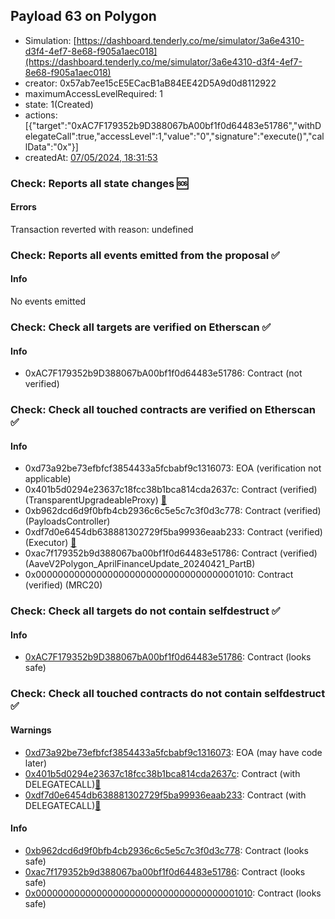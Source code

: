 ## Payload 63 on Polygon

- Simulation: [https://dashboard.tenderly.co/me/simulator/3a6e4310-d3f4-4ef7-8e68-f905a1aec018](https://dashboard.tenderly.co/me/simulator/3a6e4310-d3f4-4ef7-8e68-f905a1aec018)
- creator: 0x57ab7ee15cE5ECacB1aB84EE42D5A9d0d8112922
- maximumAccessLevelRequired: 1
- state: 1(Created)
- actions: [{"target":"0xAC7F179352b9D388067bA00bf1f0d64483e51786","withDelegateCall":true,"accessLevel":1,"value":"0","signature":"execute()","callData":"0x"}]
- createdAt: [07/05/2024, 18:31:53](https://polygonscan.com/tx/0x620c872b77db8cf638761851511f55ea8532d4b1c41053c87af4e1761e58e129)

### Check: Reports all state changes :sos:

#### Errors

Transaction reverted with reason: undefined

### Check: Reports all events emitted from the proposal :white_check_mark:

#### Info

No events emitted

### Check: Check all targets are verified on Etherscan :white_check_mark:

#### Info

- 0xAC7F179352b9D388067bA00bf1f0d64483e51786: Contract (not verified) 

### Check: Check all touched contracts are verified on Etherscan :white_check_mark:

#### Info

- 0xd73a92be73efbfcf3854433a5fcbabf9c1316073: EOA (verification not applicable)
- 0x401b5d0294e23637c18fcc38b1bca814cda2637c: Contract (verified) (TransparentUpgradeableProxy) [:ghost:](https://github.com/bgd-labs/aave-address-book "GovernanceV3Polygon.PAYLOADS_CONTROLLER")
- 0xb962dcd6d9f0bfb4cb2936c6c5e5c7c3f0d3c778: Contract (verified) (PayloadsController) 
- 0xdf7d0e6454db638881302729f5ba99936eaab233: Contract (verified) (Executor) [:ghost:](https://github.com/bgd-labs/aave-address-book "AaveV2Polygon.POOL_ADMIN, AaveV3Polygon.ACL_ADMIN, GovernanceV3Polygon.EXECUTOR_LVL_1")
- 0xac7f179352b9d388067ba00bf1f0d64483e51786: Contract (verified) (AaveV2Polygon_AprilFinanceUpdate_20240421_PartB) 
- 0x0000000000000000000000000000000000001010: Contract (verified) (MRC20) 

### Check: Check all targets do not contain selfdestruct :white_check_mark:

#### Info

- [0xAC7F179352b9D388067bA00bf1f0d64483e51786](https://polygonscan.com/address/0xAC7F179352b9D388067bA00bf1f0d64483e51786): Contract (looks safe)

### Check: Check all touched contracts do not contain selfdestruct :white_check_mark:

#### Warnings

- [0xd73a92be73efbfcf3854433a5fcbabf9c1316073](https://polygonscan.com/address/0xd73a92be73efbfcf3854433a5fcbabf9c1316073): EOA (may have code later)
- [0x401b5d0294e23637c18fcc38b1bca814cda2637c](https://polygonscan.com/address/0x401b5d0294e23637c18fcc38b1bca814cda2637c): Contract (with DELEGATECALL)[:ghost:](https://github.com/bgd-labs/aave-address-book "GovernanceV3Polygon.PAYLOADS_CONTROLLER")
- [0xdf7d0e6454db638881302729f5ba99936eaab233](https://polygonscan.com/address/0xdf7d0e6454db638881302729f5ba99936eaab233): Contract (with DELEGATECALL)[:ghost:](https://github.com/bgd-labs/aave-address-book "AaveV2Polygon.POOL_ADMIN, AaveV3Polygon.ACL_ADMIN, GovernanceV3Polygon.EXECUTOR_LVL_1")

#### Info

- [0xb962dcd6d9f0bfb4cb2936c6c5e5c7c3f0d3c778](https://polygonscan.com/address/0xb962dcd6d9f0bfb4cb2936c6c5e5c7c3f0d3c778): Contract (looks safe)
- [0xac7f179352b9d388067ba00bf1f0d64483e51786](https://polygonscan.com/address/0xac7f179352b9d388067ba00bf1f0d64483e51786): Contract (looks safe)
- [0x0000000000000000000000000000000000001010](https://polygonscan.com/address/0x0000000000000000000000000000000000001010): Contract (looks safe)

